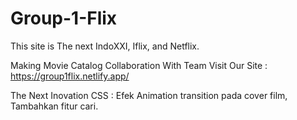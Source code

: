 # Group-1-Flix

This site is The next IndoXXI, Iflix, and Netflix.

Making Movie Catalog Collaboration With Team
Visit Our Site :
https://group1flix.netlify.app/

The Next Inovation
CSS :
Efek Animation transition pada cover film,
Tambahkan fitur cari.

